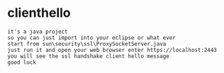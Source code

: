# clienthello

    it's a java project 
    so you can just import into your eclipse or what ever
    start from sun\security\ssl\ProxySocketServer.java
    just run it and open your web browser enter https://localhost:2443
    you will see the ssl handshake client hello message
    good luck
